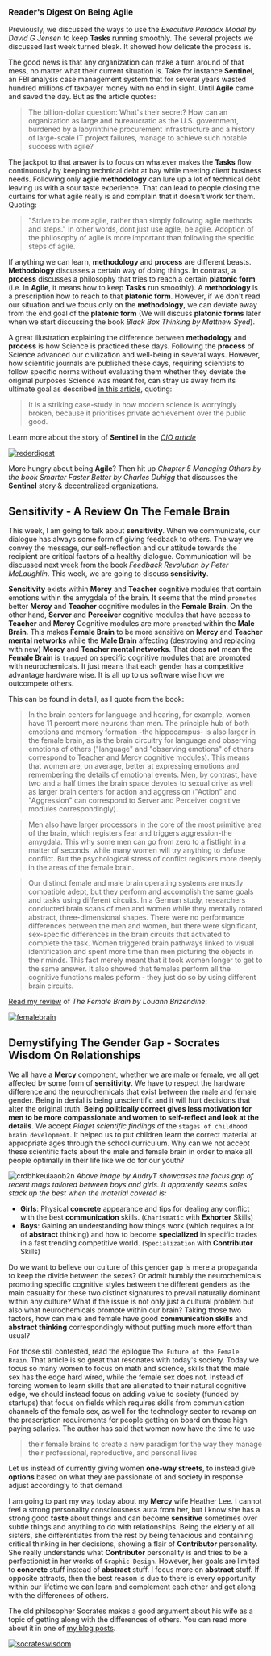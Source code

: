 ### Reader's Digest On Being Agile

Previously, we discussed the ways to use the *Executive Paradox Model by David G Jensen* to keep **Tasks** running smoothly. The several projects we discussed last week turned bleak. It showed how delicate the process is.

The good news is that any organization can make a turn around of that mess, no matter what their current situation is. Take for instance **Sentinel**, an FBI analysis case management system that for several years wasted hundred millions of taxpayer money with no end in sight. Until **Agile** came and saved the day. But as the article quotes:

> The billion-dollar question: What's their secret? How can an organization as large and bureaucratic as the U.S. government, burdened by a labyrinthine procurement infrastructure and a history of large-scale IT project failures, manage to achieve such notable success with agile?

The jackpot to that answer is to focus on whatever makes the **Tasks** flow continuously by keeping technical debt at bay while meeting client business needs. Following only **agile methodology** can lure up a lot of technical debt leaving us with a sour taste experience. That can lead to people closing the curtains for what agile really is and complain that it doesn't work for them. Quoting:

> "Strive to be more agile, rather than simply following agile methods and steps." In other words, dont just use agile, be agile. Adoption of the philosophy of agile is more important than following the specific steps of agile.

If anything we can learn, **methodology** and **process** are different beasts. **Methodology** discusses a certain way of doing things. In contrast, a **process** discusses a philosophy that tries to reach a certain **platonic form** (i.e. In **Agile**, it means how to keep **Tasks** run smoothly). A **methodology** is a prescription how to reach to that **platonic form**. However, if we don't read our situation and we focus only on the **methodology**, we can deviate away from the end goal of the **platonic form**  (We will discuss **platonic forms** later when we start discussing the book *Black Box Thinking by Matthew Syed*).

A great illustration explaining the difference between **methodology** and **process** is how Science is practiced these days.  Following the **process** of Science advanced our civilization and well-being in several ways. However, how scientific journals are published these days, requiring scientists to follow specific norms without evaluating them whether they deviate the original purposes Science was meant for, can stray us away from its ultimate goal as described [in this article](https://medium.com/the-spike/how-a-happy-moment-for-neuroscience-is-a-sad-moment-for-science-c4ba00336e9c#.m3mnv113j), quoting:

>  It is a striking case-study in how modern science is worryingly broken, because it prioritises private achievement over the public good.

Learn more about the story of **Sentinel** in the [*CIO article*](http://www.cio.com/article/2392970/agile-development/how-the-fbi-proves-agile-works-for-government-agencies.html)

[![rederdigest](https://cloud.githubusercontent.com/assets/12673581/18254466/b02d58e8-73d0-11e6-9877-2494af4d1e96.png)](http://www.cio.com/article/2392970/agile-development/how-the-fbi-proves-agile-works-for-government-agencies.html)

More hungry about being **Agile**? Then hit up *Chapter 5 Managing Others by the book Smarter Faster Better by Charles Duhigg* that discusses the **Sentinel** story & decentralized organizations.

## Sensitivity - A Review On The Female Brain
This week, I am going to talk about **sensitivity**. When we communicate, our dialogue has always some form of giving feedback to others. The way we convey the message, our self-reflection and our attitude towards the recipient are critical factors of a healthy dialogue. Communication will be discussed next week from the book *Feedback Revolution by Peter McLaughlin*. This week, we are going to discuss **sensitivity**.

**Sensitivity** exists within **Mercy** and **Teacher** cognitive modules that contain emotions within the amygdala of the brain. It seems that the mind `promotes` better **Mercy** and **Teacher** cognitive modules in the **Female Brain**. On the other hand, **Server** and **Perceiver** cognitive modules that have access to **Teacher** and **Mercy** Cognitive modules are more `promoted` within the **Male Brain**. This makes **Female Brain** to be more sensitive on **Mercy** and **Teacher mental networks** while the **Male Brain** affecting (destroying and replacing with new) **Mercy** and **Teacher mental networks**. That does **not** mean the **Female Brain** is `trapped` on specific cognitive modules that are promoted with neurochemicals. It just means that each gender has a competitive advantage hardware wise. It is all up to us software wise how we outcompete others.

This can be found in detail, as I quote from the book:

>In the brain centers for language and hearing, for example, women have 11 percent more neurons than men. The principle hub of both emotions and memory formation -the hippocampus- is also larger in the female brain, as is the brain circuitry for language and observing emotions of others ("language" and "observing emotions" of others correspond to Teacher and Mercy cognitive modules). This means that women are, on average, better at expressing emotions and remembering the details of emotional events. Men, by contrast, have two and a half times the brain space devotes to sexual drive as well as larger brain centers for action and aggression ("Action" and "Aggression" can correspond to Server and Perceiver cognitive modules correspondingly).

>Men also have larger processors in the core of the most primitive area of the brain, which registers fear and triggers aggression-the amygdala. This why some men can go from zero to a fistfight in a matter of seconds, while many women will try anything to defuse conflict. But the psychological stress of conflict registers more deeply in the areas of the female brain.

>Our distinct female and male brain operating systems are mostly compatible adept, but they perform and accomplish the same goals and tasks using different circuits. In a German study, researchers conducted brain scans of men and women while they mentally rotated abstract, three-dimensional shapes. There were no performance differences between the men and women, but there were significant, sex-specific differences in the brain circuits that activated to complete the task. Women triggered brain pathways linked to visual identification and spent more time than men picturing the objects in their minds. This fact merely meant that it took women longer to get to the same answer. It also showed that females perform all the cognitive functions males peform - they just do so by using different brain circuits.

[Read my review](https://www.goodreads.com/review/show/1644690931) of *The Female Brain by Louann Brizendine*: 

[![femalebrain](https://cloud.githubusercontent.com/assets/12673581/18255178/4353d374-73d9-11e6-908d-29023908b97e.png)](https://www.goodreads.com/review/show/1644690931)

## Demystifying The Gender Gap - Socrates Wisdom On Relationships

We all have a **Mercy** component, whether we are male or female, we all get affected by some form of **sensitivity**. We have to respect the hardware difference and the neurochemicals that exist between the male and female gender. Being in denial is being unscientific and it will hurt decisions that alter the original truth. **Being politically correct gives less motivation for men to be more compassionate and women to self-reflect and look at the details**. We accept *Piaget scientific findings* of the `stages of childhood brain development`. It helped us to put children learn the correct material at appropriate ages through the school curriculum. Why can we not accept these scientific facts about the male and female brain in order to make all people optimally in their life like we do for our youth?

![crdbhkeuiaaob2n](https://cloud.githubusercontent.com/assets/12673581/18255206/99d22674-73d9-11e6-856a-33f91f59163c.jpg)
*Above image by AudryT showcases the focus gap of recent mags tailored between boys and girls. It apparently seems sales stack up the best when the material covered is:*

* **Girls**: Physical **concrete** appearance and tips for dealing any conflict with the best **communication** skills. (`Charismatic` with **Exhorter** Skills)   
* **Boys**: Gaining an understanding how things work (which requires a lot of **abstract** thinking) and how to become **specialized** in specific trades in a fast trending competitive world. (`Specialization` with **Contributor** Skills)

Do we want to believe our culture of this gender gap is mere a propaganda to keep the divide between the sexes? Or admit humbly the neurochemicals promoting specific cognitive styles between the different genders as the main casualty for these two distinct signatures to prevail naturally dominant within any culture? What if the issue is not only just a cultural problem but also what neurochemicals promote within our brain? Taking those two factors, how can male and female have good **communication skills** and **abstract thinking** correspondingly without putting much more effort than usual? 

For those still contested, read the epilogue `The Future of the Female Brain`. That article is so great that resonates with today's society. Today we focus so many women to focus on math and science, skills that the male sex has the edge hard wired, while the female sex does not. Instead of forcing women to learn skills that are alienated to their natural cognitive edge, we should instead focus on adding value to society (funded by startups) that focus on fields which requires skills from communication channels of the female sex, as well for the technology sector to revamp on the prescription requirements for people getting on board on those high paying salaries. The author has said that women now have the time to use 

>their female brains to create a new paradigm for the way they manage their professional, reproductive, and personal lives 

Let us instead of currently giving women **one-way streets**, to instead give **options** based on what they are passionate of and society in response adjust accordingly to that demand.

I am going to part my way today about my **Mercy** wife Heather Lee. I cannot feel a strong personality consciousness aura from her, but I know she has a strong good **taste** about things and can become **sensitive** sometimes over subtle things and anything to do with relationships. Being the elderly of all sisters, she differentiates from the rest by being tenacious and containing critical thinking in her decisions, showing a flair of **Contributor** personality. She really understands what **Contributor** personality is and tries to be a perfectionist in her works of `Graphic Design`. However, her goals are limited to **concrete** stuff instead of **abstract** stuff. I focus more on **abstract** stuff. If opposite attracts, then the best reason is due to there is every opportunity within our lifetime we can learn and complement each other and get along with the differences of others.

The old philosopher Socrates makes a good argument about his wife as a topic of getting along with the differences of others. You can read more about it in one of [my blog posts](https://softwaredeveloperlife.blogspot.sg/2014/11/personal-selfie-1-my-current-girlfriend.html).

[![socrateswisdom](https://cloud.githubusercontent.com/assets/12673581/18255731/0ba2d078-73df-11e6-8882-8c48e612c93c.png)](https://softwaredeveloperlife.blogspot.sg/2014/11/personal-selfie-1-my-current-girlfriend.html)

